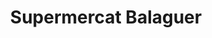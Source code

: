 ---
title: "Supermercat Balaguer"
url: /sant-guim-de-freixenet/supermercat-balaguer/
shop: comodidad
---